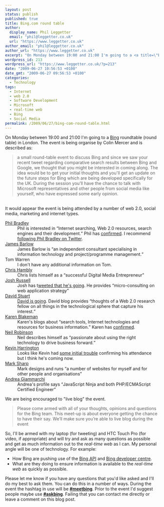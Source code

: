 ```yaml
---
layout: post
status: publish
published: true
title: Bing.com round table
author:
  display_name: Phil Leggetter
  email: "phil@leggetter.co.uk"
  url: "https://www.leggetter.co.uk"
author_email: "phil@leggetter.co.uk"
author_url: "https://www.leggetter.co.uk"
excerpt: "On Monday between 19:00 and 21:00 I'm going to a <a title=\"Bing.com\" href=\"http://www.bing.com/\">Bing</a> roundtable (round table) in London. The event is being organise by Colin Mercer and is described as:\r\n<blockquote>a small round-table event to discuss Bing and since we saw your recent tweet regarding comparative search results between Bing and Google, we thought that you might be interested in coming along. The idea would be to get your initial thoughts and you'll get an update on the future steps for Bing which are being developed specifically for the UK. During the session you’ll have the chance to talk with Microsoft representatives and other people from social media like yourself, who have expressed some early opinion.</blockquote>\r\n"
wordpress_id: 213
wordpress_url: "https://www.leggetter.co.uk/?p=213"
date: "2009-06-27 10:56:53 +0100"
date_gmt: "2009-06-27 09:56:53 +0100"
categories:
  - Technology
tags:
  - Internet
  - web 2.0
  - Software Development
  - Microsoft
  - real-time web
  - Bing
  - Social Media
permalink: /2009/06/27/bing-com-round-table.html
---
```


<p>On Monday between 19:00 and 21:00 I'm going to a <a title="Bing.com" href="http://www.bing.com/">Bing</a> roundtable (round table) in London. The event is being organise by Colin Mercer and is described as:</p>
<blockquote><p>a small round-table event to discuss Bing and since we saw your recent tweet regarding comparative search results between Bing and Google, we thought that you might be interested in coming along. The idea would be to get your initial thoughts and you'll get an update on the future steps for Bing which are being developed specifically for the UK. During the session you’ll have the chance to talk with Microsoft representatives and other people from social media like yourself, who have expressed some early opinion.</p></blockquote>
<p><a id="more"></a><a id="more-213"></a><br />
It would appear the event is being attended by a number of web 2.0, social media, marketing and internet types.</p>
<dl>
<dt><a href="http://www.philbradley.typepad.com/">Phil Bradley</a></dt>
<dd>Phil is interested in <q>Internet searching, Web 2.0 resources, search engines and their development.</q> Phil has <a href="http://twitter.com/Philbradley/status/2356956021">confirmed</a>. I recommend <a href="http://twitter.com/Philbradley/">following Phil Bradley on Twitter</a>.</dd>
<dt><a href="http://www.jamesbarlow.co.uk/">James Barlow</a></dt>
<dd>James Barlow is <q>an independent consultant specialising in information technology and project/programme management.</q></dd>
<dt>Tom Warren</dt>
<dd>I don't have any additional information on Tom.</dd>
<dt><a href="http://www.chrishambly.com/">Chris Hambly</a></dt>
<dd>Chris lists himself as a <q>successful Digital Media Entrepreneur</q></dd>
<dt><a href="http://www.joshrussell.com">Josh Russell</a></dt>
<dd>Josh has t<a href="http://twitter.com/joshr/statuses/2351907516">weeted that he's going</a>. He provides <q>micro-consulting on web application strategy</q></dd>
<dt><a href="http://blog.webometrics.org.uk/">David Stuart</a></dt>
<dd><a href="http://twitter.com/DStuart/statuses/2355794668">David is going</a>. David blog provides <q>thoughts of a Web 2.0 research fellow on all things in the technological sphere that capture his interest.</q></dd>
<dt><a href="http://www.rba.co.uk/wordpress/">Karen Blakeman</a></dt>
<dd>Karen's blogs about <q>search tools, Internet technologies and resources for business information.</q> Karen has <a href="http://twitter.com/karenblakeman/statuses/2356683047">confirmed</a>.</dd>
<dt><a href="http://www.blog.lanzen.co.uk/">Neil Robinson</a></dt>
<dd>Neil describes himself as <q>passionate about using the right technology to drive business forward.</q></dd>
<dt><a href="http://www.kevinharrington.com/">Kevin Harrington</a></dt>
<dd>Looks like Kevin had <a href="http://www.kevinharrington.com/2009/06/bing-it-bounced/">some initial trouble</a> confirming his attendance but I think he's coming now.</dd>
<dt><a href="http://www.perspicuousasmud.com/">Mark Sharp</a></dt>
<dd>Mark designs and runs <q>a number of websites for myself and for other people and organisations</q></dd>
<dt><a href="http://webreflection.blogspot.com/">Andrea Giammarchi</a></dt>
<dd>Andrea's profile says <q>JavaScript Ninja and both PHP/ECMAScript Certified Engineer</q></dd>
</dl>
<p>We are being encouraged to "live blog" the event.</p>
<blockquote><p>Please come armed with all of your thoughts, opinions and questions for the Bing team. This meet-up is about everyone getting the chance to have their say. We’ll make sure you’re able to live blog during the event</p></blockquote>
<p>So, I'll be armed with my laptop (for tweeting) and HTC Touch Pro (for video, if appropriate) and will try and ask as many questions as possible and get as much information out to the <em>real-time web</em> as I can. My personal angle will be one of technology. For example:</p>
<ul>
<li>How Bing are pushing use of the <a href="http://msdn.microsoft.com/en-us/library/dd251056.aspx">Bing API</a> and <a href="http://www.bing.com/developers/">Bing developer centre</a>.</li>
<li>What are they doing to ensure information is available to the <em>real-time web</em> as quickly as possible.</li>
</ul>
<p>Please let me know if you have any questions that you'd like asked and I'll do my best to ask them. You can do this in a number of ways. During the event the hashtag in use will be <strong><a href="http://search.twitter.com/search?q=%23meetbing">#meetbing</a></strong>. Prior to the event I'd suggest people maybe use <strong><a href="http://search.twitter.com/search?q=%23askbing">#askbing</a></strong>. Failing that you can contact me directly or leave a comment on this blog post.</p>
